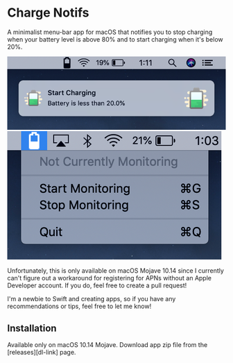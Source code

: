 # Charge Notifs
A minimalist menu-bar app for macOS that notifies you to stop charging when your battery level is above 80% and to start charging when it's below 20%.

![App Screenshot](ChargingNotifs.png)
![App Menu Screenshot](AppMenu.png)

Unfortunately, this is only available on macOS Mojave 10.14 since I currently can't figure out a workaround for registering for APNs without an Apple Developer account. If you do, feel free to create a pull request!

I'm a newbie to Swift and creating apps, so if you have any recommendations or tips, feel free to let me know!

## Installation
Available only on macOS 10.14 Mojave.
Download app zip file from the [releases][dl-link] page.
